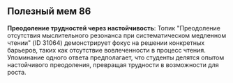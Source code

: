 ## Полезный мем 86

**Преодоление трудностей через настойчивость**: Топик "Преодоление отсутствия мыслительного резонанса при систематическом медленном чтении" (ID 31064) демонстрирует фокус на решении конкретных барьеров, таких как отсутствие вовлеченности в процесс чтения. Упоминание одного ответа предполагает, что студенты делятся опытом настойчивого преодоления, превращая трудности в возможности для роста.